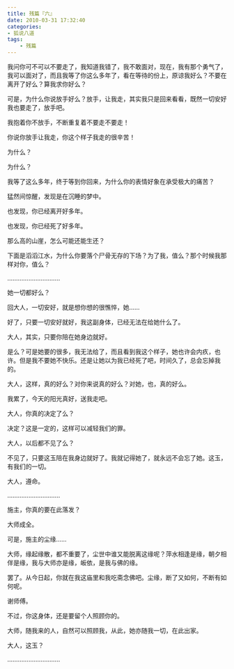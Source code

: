```yaml
---
title: 残篇『六』
date: 2010-03-31 17:32:40
categories:
- 狐说八道
tags:
    - 残篇
---
```


我问你可不可以不要走了，我知道我错了，我不敢面对，现在，我有那个勇气了，我可以面对了，而且我等了你这么多年了，看在等待的份上，原谅我好么？不要在离开了好么？算我求你好么？

可是，为什么你说放手好么？放手，让我走，其实我只是回来看看，既然一切安好我也要走了，放手吧。

我抱着你不放手，不断重复着不要走不要走！

你说你放手让我走，你这个样子我走的很辛苦！

为什么？

为什么？

我等了这么多年，终于等到你回来，为什么你的表情好象在承受极大的痛苦？

猛然间惊醒，发现是在沉睡的梦中。

也发现，你已经离开好多年。

也发现，你已经死了好多年。

那么高的山崖，怎么可能还能生还？

下面是滔滔江水，为什么你要落个尸骨无存的下场？为了我，值么？那个时候我那样对你，值么？

…………………………

她一切都好么？

回大人，一切安好，就是想你想的很憔悴，她……

好了，只要一切安好就好，我这副身体，已经无法在给她什么了。

大人，其实，只要你陪在她身边就好。

是么？可是她要的很多，我无法给了，而且看到我这个样子，她也许会内疚，也许。但是我不要她不快乐。还是让她以为我已经死了吧，时间久了，总会忘掉我的。

大人，这样，真的好么？对你来说真的好么？对她，也，真的好么。

我累了，今天的阳光真好，送我走吧。

大人，你真的决定了么？

决定？这是一定的，这样可以减轻我们的罪。

大人，以后都不见了么？

不见了，只要这玉陪在我身边就好了。我就记得她了，就永远不会忘了她。这玉，有我们的一切。

大人，遵命。

…………………………

施主，你真的要在此落发？

大师成全。

可是，施主的尘缘……

大师，缘起缘散，都不重要了，尘世中谁又能脱离这缘呢？萍水相逢是缘，朝夕相伴是缘，我与大师亦是缘，皈依，是我与佛的缘。

罢了。从今日起，你就在我这庙里和我吃斋念佛吧。尘缘，断了又如何，不断有如何呢。

谢师傅。

不过，你这身体，还是要留个人照顾你的。

大师，随我来的人，自然可以照顾我，从此，她亦随我一切，在此出家。

大人，这玉？

…………………………
